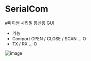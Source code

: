 # SerialCom
#파이썬 시리얼 통신용 GUI

- 기능
- Comport OPEN / CLOSE / SCAN ... O
- TX / RX ... O

![image](https://github.com/KpuFish/SerialCom/assets/43401975/6fd255d3-495e-4424-a75e-ae8ba7ee8319)
